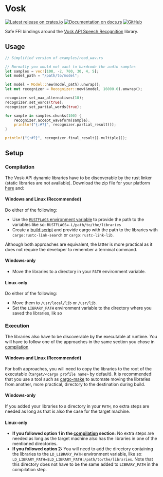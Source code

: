 # Vosk

[![Latest release on crates.io](https://img.shields.io/crates/v/vosk.svg)](https://crates.io/crates/vosk)
[![Documentation on docs.rs](https://docs.rs/vosk/badge.svg)](https://docs.rs/vosk)
[![GitHub](https://img.shields.io/github/license/Bear-03/vosk-rs)](https://github.com/Bear-03/vosk-rs)

Safe FFI bindings around the [Vosk API Speech Recognition](https://github.com/alphacep/vosk-api) library.

## Usage
```rust
// Simplified version of examples/read_wav.rs

// Normally you would not want to hardcode the audio samples
let samples = vec![100, -2, 700, 30, 4, 5];
let model_path = "/path/to/model";

let model = Model::new(model_path).unwrap();
let mut recognizer = Recognizer::new(&model, 16000.0).unwrap();

recognizer.set_max_alternatives(10);
recognizer.set_words(true);
recognizer.set_partial_words(true);

for sample in samples.chunks(100) {
    recognizer.accept_waveform(sample);
    println!("{:#?}", recognizer.partial_result());
}

println!("{:#?}", recognizer.final_result().multiple());
```

## Setup

### Compilation

The Vosk-API dynamic libraries have to be discoverable by the rust linker (static libraries are not available).
Download the zip file for your platform [here](https://github.com/alphacep/vosk-api/releases) and:

#### Windows and Linux (Recommended)
Do either of the following:

-   Use the [`RUSTFLAGS` environment variable][rust-env-variables] to provide the path to the variables like so:
    `RUSTFLAGS=-L/path/to/the/libraries`
-   Create a [build script][build-script-explanation] and provide cargo with the path to the libraries
    with `cargo:rustc-link-search` or `cargo:rustc-link-lib`.

Although both approaches are equivalent, the latter is more practical as it does not
require the developer to remember a terminal command.

#### Windows-only

-   Move the libraries to a directory in your `PATH` environment variable.

#### Linux-only
Do either of the following:

-   Move them to `/usr/local/lib` or `/usr/lib`.
-   Set the `LIBRARY_PATH` environment variable to the directory where you saved the libraries, lik so

### Execution
The libraries also have to be discoverable by the executable at runtime.
You will have to follow one of the approaches in the same section you chose in [compilation](#compilation)

#### Windows and Linux (Recommended)
For both approaches, you will need to copy the libraries to the root of the executable
(`target/<cargo profile name>` by default). It is recommended that you use a tool such as 
[cargo-make](https://sagiegurari.github.io/cargo-make/) to automate moving the libraries
from another, more practical, directory to the destination during build.

#### Windows-only
If you added your libraries to a directory in your `PATH`, no extra steps are needed as long as that is also the case for the target machine.

#### Linux-only

-   **If you followed option 1 in the [compilation](#linux-only) section:** No extra steps are needed as long as the
    target machine also has the libraries in one of the mentioned directories.
-   **If you followed option 2:** You will need to add the directory containing the libraries to the
    `LD_LIBRARY_PATH` environment variable, like so: `LD_LIBRARY_PATH=$LD_LIBRARY_PATH:/path/to/the/libraries`.
    Note that this directory does not have to be the same added to `LIBRARY_PATH` in the compilation step.

[build-script-explanation]: https://doc.rust-lang.org/cargo/reference/build-scripts.html
[rust-env-variables]: https://doc.rust-lang.org/cargo/reference/environment-variables.html
